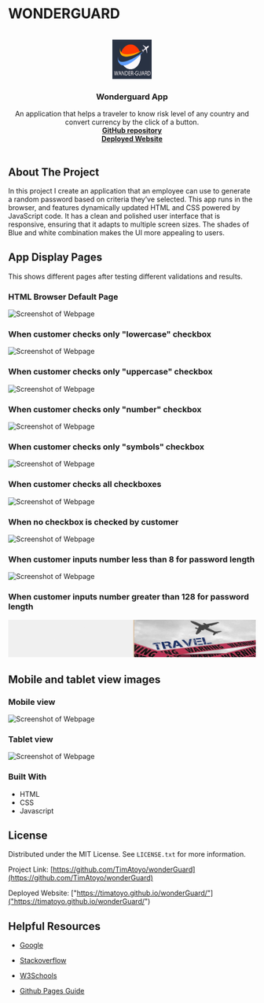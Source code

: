 # WONDERGUARD

<!-- Developer Signature and github details -->
<br />
<div align="center">
  <a href="https://timatoyo.github.io/wonderGuard/">
    <img src="./assets/images/logo 1.png" alt="Logo" width="80" height="80">
  </a>

<h3 align="center">Wonderguard App</h3>

  <p align="center">
    An application that helps a traveler to know risk level of any country and convert currency by the click of a button.   
    <br />
    <a href="https://github.com/addy306/Password-Generator"><strong>GitHub repository</strong></a>
    <br />
    <a href="https://addy306.github.io/Password-Generator/"><strong>Deployed Website</strong></a>
    <br />
    <br />
    
  </p>
</div>


<!-- ABOUT THE PROJECT -->
## About The Project

In this project I create an application that an employee can use to generate a random password based on criteria they’ve selected. This app runs in the browser, and features dynamically updated HTML and CSS powered by JavaScript code. It has a clean and polished user interface that is responsive, ensuring that it adapts to multiple screen sizes. The shades of Blue and white combination makes the UI more appealing to users.


## App Display Pages
This shows different pages after testing different validations and results.
### HTML Browser Default Page
![Screenshot of Webpage](./images/browser-default-page.JPG)

### When customer checks only "lowercase" checkbox
![Screenshot of Webpage](./images/lowercase.JPG)

### When customer checks only "uppercase" checkbox
![Screenshot of Webpage](./images/uppercase.JPG)

### When customer checks only "number" checkbox
![Screenshot of Webpage](./images/numbers.JPG)

### When customer checks only "symbols" checkbox
![Screenshot of Webpage](./images/special-character.JPG)

### When customer checks all checkboxes
![Screenshot of Webpage](./images/mixed-number-character.JPG)

### When no checkbox is checked by customer
![Screenshot of Webpage](./images/nochecked-box.JPG)

### When customer inputs number less than 8 for password length
![Screenshot of Webpage](./images/under-eight-input.JPG)

### When customer inputs number greater than 128 for password length
![Screenshot of Webpage](./assets/images/banner-7-travel-advisory.jpg)

## Mobile and tablet view images

### Mobile view
![Screenshot of Webpage](./images/mobile-view.JPG)

### Tablet view
![Screenshot of Webpage](./images/ipad-view.JPG)

### Built With

* HTML
* CSS
* Javascript

<!-- LICENSE -->
## License

Distributed under the MIT License. See `LICENSE.txt` for more information.




Project Link: [https://github.com/TimAtoyo/wonderGuard](https://github.com/TimAtoyo/wonderGuard)

Deployed Website: ["https://timatoyo.github.io/wonderGuard/"]("https://timatoyo.github.io/wonderGuard/")

## Helpful Resources
- [Google](https://www.google.com/)
- [Stackoverflow](https://stackoverflow.com/)

- [W3Schools](https://www.w3schools.com/js/DEFAULT.asp)

- [Github Pages Guide](https://pages.github.com/)



